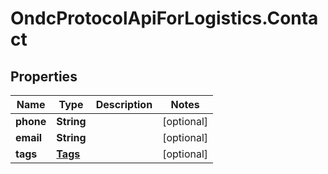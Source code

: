 # OndcProtocolApiForLogistics.Contact

## Properties
Name | Type | Description | Notes
------------ | ------------- | ------------- | -------------
**phone** | **String** |  | [optional] 
**email** | **String** |  | [optional] 
**tags** | [**Tags**](Tags.md) |  | [optional] 

